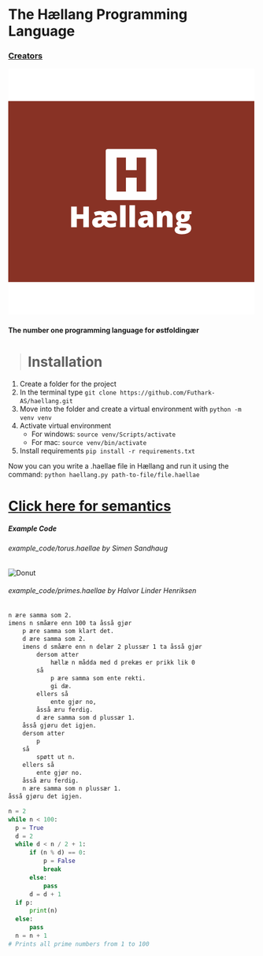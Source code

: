 # The Hællang Programming Language

### [Creators](https://github.com/Futhark-AS/haellang/blob/main/CONTRIBUTORS.md)

![Hællang Logo](logo/Haellang_logo.png)

#### The number one programming language for østfoldingær

> # Installation

1. Create a folder for the project
2. In the terminal type `git clone https://github.com/Futhark-AS/haellang.git`
3. Move into the folder and create a virtual environment with `python -m venv venv`
4. Activate virtual environment
   - For windows: `source venv/Scripts/activate`
   - For mac: `source venv/bin/activate`
5. Install requirements `pip install -r requirements.txt`

Now you can you write a .haellae file in Hællang and run it using the command: `python haellang.py path-to-file/file.haellae`

# [Click here for semantics](https://github.com/Futhark-AS/haellang/blob/main/SEMANTICS.md)

##### Example Code

###### example_code/torus.haellae by Simen Sandhaug

![Donut](https://s1.gifyu.com/images/c962105be7b6c749f0ab16e7f1b20d9c-_1_.gif)

###### example_code/primes.haellae by Halvor Linder Henriksen

```
n ære samma som 2.
imens n småære enn 100 ta åsså gjør
    p ære samma som klart det.
    d ære samma som 2.
    imens d småære enn n delær 2 plussær 1 ta åsså gjør
        dersom atter
            hællæ n mådda med d prekæs er prikk lik 0
        så
            p ære samma som ente rekti.
            gi dæ.
        ellers så
            ente gjør no,
        åsså æru ferdig.
        d ære samma som d plussær 1.
    åsså gjøru det igjen.
    dersom atter
        p
    så
        spøtt ut n.
    ellers så
        ente gjør no.
    åsså æru ferdig.
    n ære samma som n plussær 1.
åsså gjøru det igjen.
```

```python
n = 2
while n < 100:
  p = True
  d = 2
  while d < n / 2 + 1:
      if (n % d) == 0:
          p = False
          break
      else:
          pass
      d = d + 1
  if p:
      print(n)
  else:
      pass
  n = n + 1
# Prints all prime numbers from 1 to 100
```
